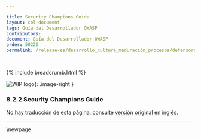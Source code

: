 ```yaml
---

title: Security Champions Guide
layout: col-document
tags: Guía del Desarrollador OWASP
contributors:
document: Guía del Desarrollador OWASP
order: 50220
permalink: /release-es/desarrollo_cultura_maduración_procesos/defensores_seguridad/guide/

---
```


{% include breadcrumb.html %}

<style type="text/css">
.image-right {
  height: 180px;
  display: block;
  margin-left: auto;
  margin-right: auto;
  float: right;
}
</style>

![WIP logo](../../../assets/images/dg_wip.png "Trabajo en curso"){: .image-right }

### 8.2.2 Security Champions Guide

No hay traducción de esta página, consulte [versión original en inglés][release1022].

----

[release1022]: https://github.com/OWASP/www-project-developer-guide/blob/main/release/10-culture-process/02-security-champions/02-security-champions-guide.md

\newpage

